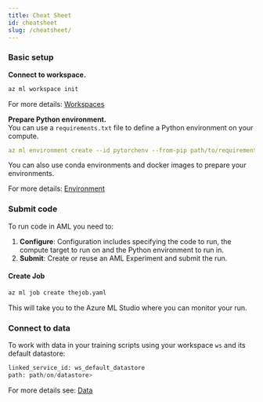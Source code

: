 ```yaml
---
title: Cheat Sheet
id: cheatsheet
slug: /cheatsheet/
---
```


### Basic setup

**Connect to workspace.**

```python
az ml workspace init
```

For more details: [Workspaces](workspace)

**Prepare Python environment.**  
You can use a `requirements.txt` file to define a Python environment on your compute.

```yaml
az ml environment create --id pytorchenv --from-pip path/to/requirements.txt
```

You can also use conda environments and docker images to prepare your environments.  

For more details: [Environment](environment)

### Submit code

To run code in AML you need to:

1. **Configure**: Configuration includes specifying the code to run, the compute
target to run on and the Python environment to run in.
2. **Submit**: Create or reuse an AML Experiment and submit the run.

#### Create Job

```python
az ml job create thejob.yaml
```

This will take you to the Azure ML Studio where you can monitor your run.

### Connect to data

To work with data in your training scripts using your workspace `ws` and its default datastore:

```python
linked_service_id: ws_default_datastore
path: path/on/datastore>
```

For more details see: [Data](data)
